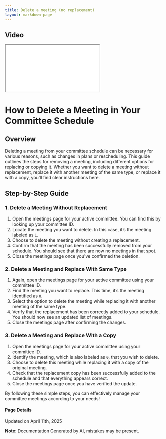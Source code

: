 ```yaml
---
title: Delete a meeting (no replacement)
layout: markdown-page
---
```


## Video 
<div class="container my-5">
	<div class="embed-responsive embed-responsive-16by9">
		<iframe class="embed-responsive-item" src="..\media\meetings\delete_a_meeting_(\Delete_a_meeting_(no_replacement).webm" allowfullscreen></iframe>
	</div>
</div>

# How to Delete a Meeting in Your Committee Schedule

## Overview
Deleting a meeting from your committee schedule can be necessary for various reasons, such as changes in plans or rescheduling. This guide outlines the steps for removing a meeting, including different options for replacing or copying it. Whether you want to delete a meeting without replacement, replace it with another meeting of the same type, or replace it with a copy, you’ll find clear instructions here.

## Step-by-Step Guide

### 1. Delete a Meeting Without Replacement
1. Open the meetings page for your active committee. You can find this by looking up your committee ID.
2. Locate the meeting you want to delete. In this case, it’s the meeting labeled as `1`.
3. Choose to delete the meeting without creating a replacement.
4. Confirm that the meeting has been successfully removed from your schedule. You should see that there are now no meetings in that spot.
5. Close the meetings page once you've confirmed the deletion.

### 2. Delete a Meeting and Replace With Same Type
1. Again, open the meetings page for your active committee using your committee ID.
2. Find the meeting you want to replace. This time, it’s the meeting identified as `0`.
3. Select the option to delete the meeting while replacing it with another meeting of the same type.
4. Verify that the replacement has been correctly added to your schedule. You should now see an updated list of meetings.
5. Close the meetings page after confirming the changes.

### 3. Delete a Meeting and Replace With a Copy
1. Open the meetings page for your active committee using your committee ID.
2. Identify the meeting, which is also labeled as `0`, that you wish to delete.
3. Choose to delete this meeting while replacing it with a copy of the original meeting.
4. Check that the replacement copy has been successfully added to the schedule and that everything appears correct.
5. Close the meetings page once you have verified the update. 

By following these simple steps, you can effectively manage your committee meetings according to your needs!

#### Page Details
Updated on April 11th, 2025

**Note**: Documentation Generated by AI, mistakes may be present.